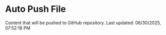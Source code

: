 # Auto Push File

Content that will be pushed to GitHub repository.
Last updated: 06/30/2025, 07:52:18 PM